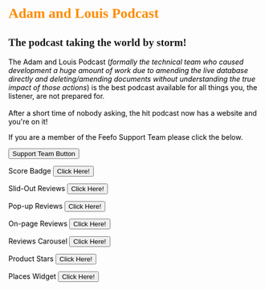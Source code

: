 <html lang="en">
<head>
    <meta charset="UTF-8">
    <style>
        h1   {color: darkorange;}
        p    {color: black;}
    </style>
</head>
<body>
<h1 style="font-family:verdana;">Adam and Louis Podcast</h1>
<h2 style="font-family:Comic sans MS;">The podcast taking the world by storm!</h2>
<p>The Adam and Louis Podcast (<em>formally the technical team who caused development a huge amount of work due to amending the live database directly and deleting/amending documents without understanding the true impact of those actions</em>) is the best podcast available for all things you, the listener, are not prepared for.
    <br /><br /> After a short time of nobody asking, the hit podcast now has a website and you're on it!</p>

<p id="demo">If you are a member of the Feefo Support Team please click the below.</p>

<button type="button" onclick='document.getElementById("demo").innerHTML = "You do not belong here."'>Support Team Button</button>

<form action="score_badge.html"><p>Score Badge    <button type="submit">Click Here!</button></p></form>
<form action="slide_out.html"><p>Slid-Out Reviews    <button type="submit">Click Here!</button></p></form>
<form action="pop_up.html"><p>Pop-up Reviews    <button type="submit">Click Here!</button></p></form>
<form action="on_page.html"><p>On-page Reviews    <button type="submit">Click Here!</button></p></form>
<form action="reviews_carousel.html"><p>Reviews Carousel    <button type="submit">Click Here!</button></p></form>
<form action="product_stars.html"><p>Product Stars    <button type="submit">Click Here!</button></p></form>
<form action="places_widget.html"><p>Places Widget    <button type="submit">Click Here!</button></p></form>
</body>
</html>

